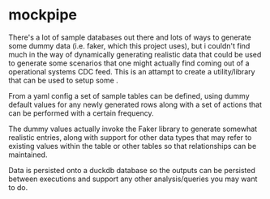 # mockpipe
There's a lot of sample databases out there and lots of ways to generate some dummy data (i.e. faker, which this project uses), but i couldn't find much in the way of dynamically generating realistic data that could be used to generate some scenarios that one might actually find coming out of a operational systems CDC feed.
This is an attampt to create a utility/library that can be used to setup some .

From a yaml config a set of sample tables can be defined, using dummy default values for any newly generated rows along with a set of actions that can be performed with a certain frequency.

The dummy values actually invoke the Faker library to generate somewhat realistic entries, along with support for other data types that may refer to existing values within the table or other tables so that relationships can be maintained.

Data is persisted onto a duckdb database so the outputs can be persisted between executions and support any other analysis/queries you may want to do.